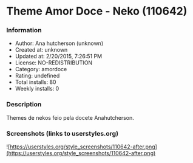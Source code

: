 # Theme Amor Doce - Neko (110642)

### Information
- Author: Ana hutcherson (unknown)
- Created at: unknown
- Updated at: 2/20/2015, 7:26:51 PM
- License: NO-REDISTRIBUTION
- Category: amordoce
- Rating: undefined
- Total installs: 80
- Weekly installs: 0


### Description
Themes de nekos feio pela docete Anahutcherson.


### Screenshots (links to userstyles.org)
![https://userstyles.org/style_screenshots/110642-after.png](https://userstyles.org/style_screenshots/110642-after.png)


